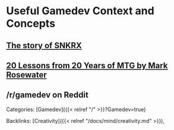 # Useful Gamedev Context and Concepts

## [The story of SNKRX](https://www.a327ex.com/posts/snkrx_log/#day-55-210709)

## [20 Lessons from 20 Years of MTG by Mark Rosewater](https://www.youtube.com/watch?v=QHHg99hwQGY)

## /r/gamedev on Reddit












Categories: [Gamedev]({{< relref "/" >}}?Gamedev=true)

Backlinks: [Creativity]({{< relref "/docs/mind/creativity.md" >}}), 
